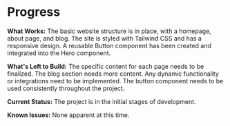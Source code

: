 # Progress

**What Works:** The basic website structure is in place, with a homepage, about page, and blog. The site is styled with Tailwind CSS and has a responsive design. A reusable Button component has been created and integrated into the Hero component.

**What's Left to Build:** The specific content for each page needs to be finalized. The blog section needs more content. Any dynamic functionality or integrations need to be implemented. The button component needs to be used consistently throughout the project.

**Current Status:** The project is in the initial stages of development.

**Known Issues:** None apparent at this time.
